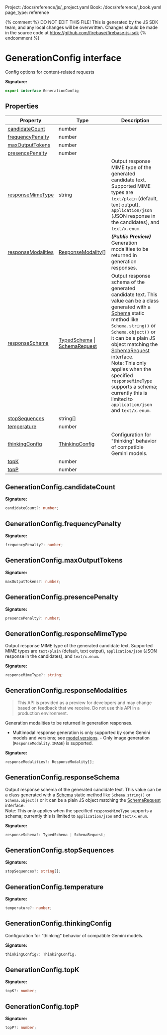 Project: /docs/reference/js/_project.yaml
Book: /docs/reference/_book.yaml
page_type: reference

{% comment %}
DO NOT EDIT THIS FILE!
This is generated by the JS SDK team, and any local changes will be
overwritten. Changes should be made in the source code at
https://github.com/firebase/firebase-js-sdk
{% endcomment %}

# GenerationConfig interface
Config options for content-related requests

<b>Signature:</b>

```typescript
export interface GenerationConfig 
```

## Properties

|  Property | Type | Description |
|  --- | --- | --- |
|  [candidateCount](./ai.generationconfig.md#generationconfigcandidatecount) | number |  |
|  [frequencyPenalty](./ai.generationconfig.md#generationconfigfrequencypenalty) | number |  |
|  [maxOutputTokens](./ai.generationconfig.md#generationconfigmaxoutputtokens) | number |  |
|  [presencePenalty](./ai.generationconfig.md#generationconfigpresencepenalty) | number |  |
|  [responseMimeType](./ai.generationconfig.md#generationconfigresponsemimetype) | string | Output response MIME type of the generated candidate text. Supported MIME types are <code>text/plain</code> (default, text output), <code>application/json</code> (JSON response in the candidates), and <code>text/x.enum</code>. |
|  [responseModalities](./ai.generationconfig.md#generationconfigresponsemodalities) | [ResponseModality](./ai.md#responsemodality)<!-- -->\[\] | <b><i>(Public Preview)</i></b> Generation modalities to be returned in generation responses. |
|  [responseSchema](./ai.generationconfig.md#generationconfigresponseschema) | [TypedSchema](./ai.md#typedschema) \| [SchemaRequest](./ai.schemarequest.md#schemarequest_interface) | Output response schema of the generated candidate text. This value can be a class generated with a [Schema](./ai.schema.md#schema_class) static method like <code>Schema.string()</code> or <code>Schema.object()</code> or it can be a plain JS object matching the [SchemaRequest](./ai.schemarequest.md#schemarequest_interface) interface. <br/>Note: This only applies when the specified <code>responseMimeType</code> supports a schema; currently this is limited to <code>application/json</code> and <code>text/x.enum</code>. |
|  [stopSequences](./ai.generationconfig.md#generationconfigstopsequences) | string\[\] |  |
|  [temperature](./ai.generationconfig.md#generationconfigtemperature) | number |  |
|  [thinkingConfig](./ai.generationconfig.md#generationconfigthinkingconfig) | [ThinkingConfig](./ai.thinkingconfig.md#thinkingconfig_interface) | Configuration for "thinking" behavior of compatible Gemini models. |
|  [topK](./ai.generationconfig.md#generationconfigtopk) | number |  |
|  [topP](./ai.generationconfig.md#generationconfigtopp) | number |  |

## GenerationConfig.candidateCount

<b>Signature:</b>

```typescript
candidateCount?: number;
```

## GenerationConfig.frequencyPenalty

<b>Signature:</b>

```typescript
frequencyPenalty?: number;
```

## GenerationConfig.maxOutputTokens

<b>Signature:</b>

```typescript
maxOutputTokens?: number;
```

## GenerationConfig.presencePenalty

<b>Signature:</b>

```typescript
presencePenalty?: number;
```

## GenerationConfig.responseMimeType

Output response MIME type of the generated candidate text. Supported MIME types are `text/plain` (default, text output), `application/json` (JSON response in the candidates), and `text/x.enum`<!-- -->.

<b>Signature:</b>

```typescript
responseMimeType?: string;
```

## GenerationConfig.responseModalities

> This API is provided as a preview for developers and may change based on feedback that we receive. Do not use this API in a production environment.
> 

Generation modalities to be returned in generation responses.

- Multimodal response generation is only supported by some Gemini models and versions; see [model versions](https://firebase.google.com/docs/vertex-ai/models)<!-- -->. - Only image generation (`ResponseModality.IMAGE`<!-- -->) is supported.

<b>Signature:</b>

```typescript
responseModalities?: ResponseModality[];
```

## GenerationConfig.responseSchema

Output response schema of the generated candidate text. This value can be a class generated with a [Schema](./ai.schema.md#schema_class) static method like `Schema.string()` or `Schema.object()` or it can be a plain JS object matching the [SchemaRequest](./ai.schemarequest.md#schemarequest_interface) interface. <br/>Note: This only applies when the specified `responseMimeType` supports a schema; currently this is limited to `application/json` and `text/x.enum`<!-- -->.

<b>Signature:</b>

```typescript
responseSchema?: TypedSchema | SchemaRequest;
```

## GenerationConfig.stopSequences

<b>Signature:</b>

```typescript
stopSequences?: string[];
```

## GenerationConfig.temperature

<b>Signature:</b>

```typescript
temperature?: number;
```

## GenerationConfig.thinkingConfig

Configuration for "thinking" behavior of compatible Gemini models.

<b>Signature:</b>

```typescript
thinkingConfig?: ThinkingConfig;
```

## GenerationConfig.topK

<b>Signature:</b>

```typescript
topK?: number;
```

## GenerationConfig.topP

<b>Signature:</b>

```typescript
topP?: number;
```
